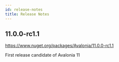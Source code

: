 ```yaml
---
id: release-notes
title: Release Notes
---
```


## 11.0.0-rc1.1

https://www.nuget.org/packages/Avalonia/11.0.0-rc1.1

First release candidate of Avalonia 11